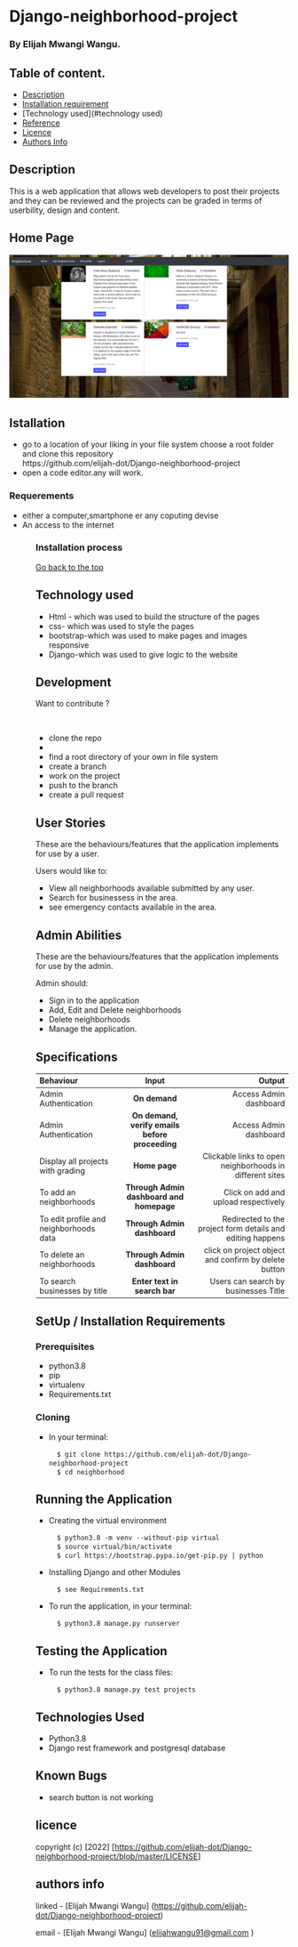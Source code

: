 # Django-neighborhood-project

### By Elijah Mwangi Wangu.


## Table of content.

- [Description](#description)
- [Installation requirement](#installation)
- [Technology used](#technology used)
- [Reference](#reference)
- [Licence](#licence)
- [Authors Info](#author-info)

## Description
This is a web application that allows web developers to post their projects and they can be reviewed and the  projects can be graded in terms of userbility, design and content.


## Home Page

![project101!](./static/images/neb.png)




## Istallation

<ul>
   <li>go to a location of your liking in your file system choose a root folder and clone this repository <br>
   https://github.com/elijah-dot/Django-neighborhood-project
   </li>
   <li>open a code editor.any will work.</li>
</ul>
 
### Requerements
<ul>
<li>either a computer,smartphone er any coputing devise</li>
<li>An access to the internet</li>
<ul>

### Installation process

[Go back to the top](#Django-neighborhood-project)

## Technology used

<ul> 
<li>Html - which was used to build the structure of the pages</li>
<li>css- which was used to style the pages </li>
<li>bootstrap-which was used to make pages and images responsive</li>
<li>Django-which was used to give logic to the website</li>
</ul>

## Development

<p>Want to contribute ?</p><br>
<ul>
  <li>clone the repo<li>
  <li>find a root directory of your own in file system</li>
  <li>create a branch</li>
  <li>work on the project</li>
  <li>push to the branch</li>
  <li>create a pull request</li>
</ul>









## User Stories
These are the behaviours/features that the application implements for use by a user.

Users would like to:
* View all neighborhoods available submitted by any user.
* Search for businessess in the area.
* see emergency contacts available in the area.



## Admin Abilities
These are the behaviours/features that the application implements for use by the admin.

Admin should:
* Sign in to the application
* Add, Edit and Delete neighborhoods
* Delete neighborhoods
* Manage the application.


## Specifications
| Behaviour | Input | Output |
| :---------------- | :---------------: | ------------------: |
| Admin Authentication | **On demand** | Access Admin dashboard |
| Admin Authentication | **On demand, verify emails before proceeding** | Access Admin dashboard |
| Display all projects with grading | **Home page** | Clickable links to open neighborhoods in different sites |
| To add an neighborhoods  | **Through Admin dashboard and homepage** | Click on add and upload respectively|
| To edit profile and neighborhoods data  | **Through Admin dashboard** | Redirected to the  project form details and editing happens|
| To delete an neighborhoods  | **Through Admin dashboard** | click on project object and confirm by delete button|
| To search businesses by title | **Enter text in search bar** | Users can search by businesses Title|




## SetUp / Installation Requirements
### Prerequisites
* python3.8
* pip
* virtualenv
* Requirements.txt

### Cloning
* In your terminal:

        $ git clone https://github.com/elijah-dot/Django-neighborhood-project
        $ cd neighborhood

## Running the Application
* Creating the virtual environment

        $ python3.8 -m venv --without-pip virtual
        $ source virtual/bin/activate
        $ curl https://bootstrap.pypa.io/get-pip.py | python

* Installing Django and other Modules

        $ see Requirements.txt

* To run the application, in your terminal:

        $ python3.8 manage.py runserver

## Testing the Application
* To run the tests for the class files:

        $ python3.8 manage.py test projects

## Technologies Used
* Python3.8
* Django  rest framework and postgresql database

## Known Bugs

* search button is not working

## licence

copyright (c) [2022] [https://github.com/elijah-dot/Django-neighborhood-project/blob/master/LICENSE]


## authors info

linked - [Elijah Mwangi Wangu]
(https://github.com/elijah-dot/Django-neighborhood-project)

email - [Elijah Mwangi Wangu]
(elijahwangu91@gmail.com
)
